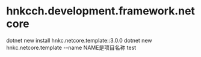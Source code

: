 # hnkcch.development.framework.netcore



dotnet new install hnkc.netcore.template::3.0.0
dotnet new hnkc.netcore.template --name <NAME>
NAME是项目名称
test

